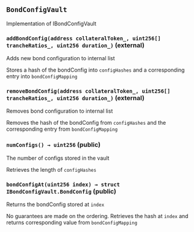 ## `BondConfigVault`

Implementation of IBondConfigVault




### `addBondConfig(address collateralToken_, uint256[] trancheRatios_, uint256 duration_)` (external)

Adds new bond configuration to internal list


Stores a hash of the bondConfig into `configHashes` and a corresponding entry into `bondConfigMapping`

### `removeBondConfig(address collateralToken_, uint256[] trancheRatios_, uint256 duration_)` (external)

Removes bond configuration to internal list


Removes the hash of the bondConfig from `configHashes` and the corresponding entry from `bondConfigMapping`

### `numConfigs() → uint256` (public)

The number of configs stored in the vault

Retrieves the length of `configHashes`

### `bondConfigAt(uint256 index) → struct IBondConfigVault.BondConfig` (public)

Returns the bondConfig stored at `index`

No guarantees are made on the ordering.
Retrieves the hash at `index` and returns corresponding value from `bondConfigMapping`




